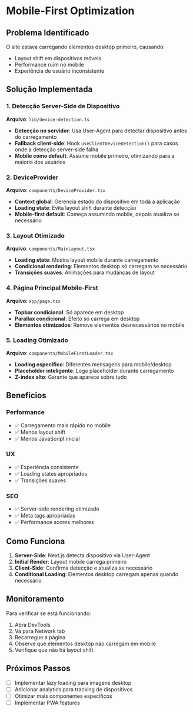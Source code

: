 # Mobile-First Optimization

## Problema Identificado

O site estava carregando elementos desktop primeiro, causando:
- Layout shift em dispositivos móveis
- Performance ruim no mobile
- Experiência de usuário inconsistente

## Solução Implementada

### 1. Detecção Server-Side de Dispositivo

**Arquivo**: `lib/device-detection.ts`

- **Detecção no servidor**: Usa User-Agent para detectar dispositivo antes do carregamento
- **Fallback client-side**: Hook `useClientDeviceDetection()` para casos onde a detecção server-side falha
- **Mobile como default**: Assume mobile primeiro, otimizando para a maioria dos usuários

### 2. DeviceProvider

**Arquivo**: `components/DeviceProvider.tsx`

- **Context global**: Gerencia estado do dispositivo em toda a aplicação
- **Loading state**: Evita layout shift durante detecção
- **Mobile-first default**: Começa assumindo mobile, depois atualiza se necessário

### 3. Layout Otimizado

**Arquivo**: `components/MainLayout.tsx`

- **Loading state**: Mostra layout mobile durante carregamento
- **Condicional rendering**: Elementos desktop só carregam se necessário
- **Transições suaves**: Animações para mudanças de layout

### 4. Página Principal Mobile-First

**Arquivo**: `app/page.tsx`

- **Topbar condicional**: Só aparece em desktop
- **Parallax condicional**: Efeito só carrega em desktop
- **Elementos otimizados**: Remove elementos desnecessários no mobile

### 5. Loading Otimizado

**Arquivo**: `components/MobileFirstLoader.tsx`

- **Loading específico**: Diferentes mensagens para mobile/desktop
- **Placeholder inteligente**: Logo placeholder durante carregamento
- **Z-index alto**: Garante que aparece sobre tudo

## Benefícios

### Performance
- ✅ Carregamento mais rápido no mobile
- ✅ Menos layout shift
- ✅ Menos JavaScript inicial

### UX
- ✅ Experiência consistente
- ✅ Loading states apropriados
- ✅ Transições suaves

### SEO
- ✅ Server-side rendering otimizado
- ✅ Meta tags apropriadas
- ✅ Performance scores melhores

## Como Funciona

1. **Server-Side**: Next.js detecta dispositivo via User-Agent
2. **Initial Render**: Layout mobile carrega primeiro
3. **Client-Side**: Confirma detecção e atualiza se necessário
4. **Conditional Loading**: Elementos desktop carregam apenas quando necessário

## Monitoramento

Para verificar se está funcionando:

1. Abra DevTools
2. Vá para Network tab
3. Recarregue a página
4. Observe que elementos desktop não carregam em mobile
5. Verifique que não há layout shift

## Próximos Passos

- [ ] Implementar lazy loading para imagens desktop
- [ ] Adicionar analytics para tracking de dispositivos
- [ ] Otimizar mais componentes específicos
- [ ] Implementar PWA features 